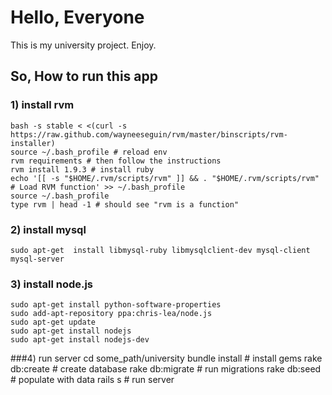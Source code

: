 Hello, Everyone
=============

This is my university project. Enjoy.


So, How to run this app
-----------------------


### 1) install rvm
    bash -s stable < <(curl -s https://raw.github.com/wayneeseguin/rvm/master/binscripts/rvm-installer)
    source ~/.bash_profile # reload env
    rvm requirements # then follow the instructions
    rvm install 1.9.3 # install ruby
    echo '[[ -s "$HOME/.rvm/scripts/rvm" ]] && . "$HOME/.rvm/scripts/rvm" # Load RVM function' >> ~/.bash_profile
    source ~/.bash_profile
    type rvm | head -1 # should see "rvm is a function"


### 2) install mysql
    sudo apt-get  install libmysql-ruby libmysqlclient-dev mysql-client mysql-server


### 3) install node.js
    sudo apt-get install python-software-properties
    sudo add-apt-repository ppa:chris-lea/node.js
    sudo apt-get update
    sudo apt-get install nodejs
    sudo apt-get install nodejs-dev


###4) run server
    cd some_path/university
    bundle install # install gems
    rake db:create # create database
    rake db:migrate # run migrations
    rake db:seed # populate with data
    rails s # run server